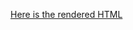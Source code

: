 [Here is the rendered HTML](https://stat545-ubc-hw-2019-20.github.io/stat545-hw-harpercheng91/hw03/A3.html)

